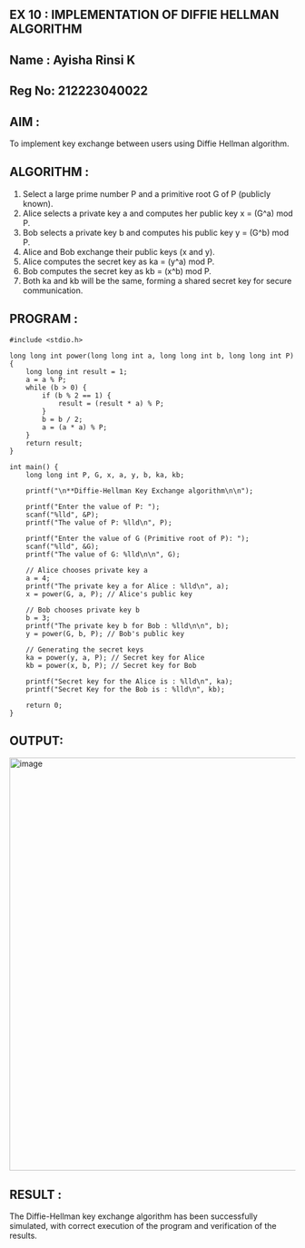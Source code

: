 ## EX 10 : IMPLEMENTATION OF DIFFIE HELLMAN ALGORITHM
## Name : Ayisha Rinsi K
## Reg No: 212223040022
## AIM :
To implement key exchange between users using Diffie Hellman algorithm.

## ALGORITHM :
1.	Select a large prime number P and a primitive root G of P (publicly known).
2.	Alice selects a private key a and computes her public key x = (G^a) mod P.
3.	Bob selects a private key b and computes his public key y = (G^b) mod P.
4.	Alice and Bob exchange their public keys (x and y).
5.	Alice computes the secret key as ka = (y^a) mod P.
6.	Bob computes the secret key as kb = (x^b) mod P.
7.	Both ka and kb will be the same, forming a shared secret key for secure communication.


## PROGRAM :
```
#include <stdio.h>

long long int power(long long int a, long long int b, long long int P) {
    long long int result = 1;
    a = a % P; 
    while (b > 0) {
        if (b % 2 == 1) { 
            result = (result * a) % P;
        }
        b = b / 2;
        a = (a * a) % P;
    }
    return result;
}

int main() {
    long long int P, G, x, a, y, b, ka, kb;

    printf("\n**Diffie-Hellman Key Exchange algorithm\n\n");

    printf("Enter the value of P: ");
    scanf("%lld", &P); 
    printf("The value of P: %lld\n", P);

    printf("Enter the value of G (Primitive root of P): ");
    scanf("%lld", &G); 
    printf("The value of G: %lld\n\n", G);

    // Alice chooses private key a
    a = 4;
    printf("The private key a for Alice : %lld\n", a);
    x = power(G, a, P); // Alice's public key

    // Bob chooses private key b
    b = 3;
    printf("The private key b for Bob : %lld\n\n", b);
    y = power(G, b, P); // Bob's public key

    // Generating the secret keys
    ka = power(y, a, P); // Secret key for Alice
    kb = power(x, b, P); // Secret key for Bob

    printf("Secret key for the Alice is : %lld\n", ka);
    printf("Secret Key for the Bob is : %lld\n", kb);

    return 0;
}
```

## OUTPUT:
<img width="1438" height="728" alt="image" src="https://github.com/user-attachments/assets/511600c8-92b9-4807-bf20-9124b5c01d09" />

## RESULT :
The Diffie-Hellman key exchange algorithm has been successfully simulated, with correct execution	of	the	program	and	verification	of	the	results.
